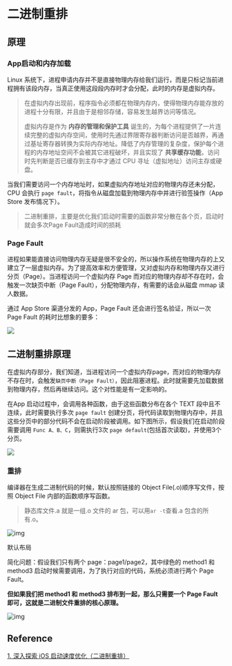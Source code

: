 # 二进制重排

## 原理

### App启动和内存加载

Linux 系统下，进程申请内存并不是直接物理内存给我们运行，而是只标记当前进程拥有该段内存，当真正使用这段段内存时才会分配，此时的内存是虚拟内存。

> 在虚拟内存出现前，程序指令必须都在物理内存内，使得物理内存能存放的进程十分有限，并且由于是相邻存储，容易发生越界访问等情况。
>
> 虚拟内存是作为 **内存的管理和保护工具** 诞生的，为每个进程提供了一片连续完整的虚拟内存空间，使用时先通过界限寄存器判断访问是否越界，再通过基址寄存器转换为实际内存地址。降低了内存管理的复杂度，保护每个进程的内存地址空间不会被其它进程破坏，并且实现了 **共享缓存功能**，访问时先判断是否已缓存到主存中才通过 CPU 寻址（虚拟地址）访问主存或硬盘。

当我们需要访问一个内存地址时，如果虚拟内存地址对应的物理内存还未分配，CPU 会执行 `page fault`，将指令从磁盘加载到物理内存中并进行验签操作（App Store 发布情况下）。



> 二进制重排，主要是优化我们启动时需要的函数非常分散在各个页，启动时就会多次Page Fault造成时间的损耗



### Page Fault

进程如果能直接访问物理内存无疑是很不安全的，所以操作系统在物理内存的上又建立了一层虚拟内存。为了提高效率和方便管理，又对虚拟内存和物理内存又进行分页（Page）。当进程访问一个虚拟内存 Page 而对应的物理内存却不存在时，会触发一次缺页中断（Page Fault），分配物理内存，有需要的话会从磁盘 mmap 读人数据。



通过 App Store 渠道分发的 App，Page Fault 还会进行签名验证，所以一次 Page Fault 的耗时比想象的要多：

![](http://sylarimage.oss-cn-shenzhen.aliyuncs.com/2021-04-14-062340.jpg)



## 二进制重排原理

在虚拟内存部分，我们知道，当进程访问一个虚拟内存page，而对应的物理内存不存在时，会触发`缺页中断（Page Fault）`，因此阻塞进程。此时就需要先加载数据到物理内存，然后再继续访问。这个对性能是有一定影响的。



在App 启动过程中，会调用各种函数，由于这些函数分布在各个 TEXT 段中且不连续，此时需要执行多次 `page fault` 创建分页，将代码读取到物理内存中，并且这些分页中的部分代码不会在启动阶段被调用。如下图所示，假设我们在启动阶段需要调用 `Func A、B、C`，则需执行3次 `page default`(包括首次读取)，并使用3个分页。

![](http://sylarimage.oss-cn-shenzhen.aliyuncs.com/2021-04-14-063933.jpg)





### 重排

编译器在生成二进制代码的时候，默认按照链接的 Object File(.o)顺序写文件，按照 Object File 内部的函数顺序写函数。



> 静态库文件.a 就是一组.o 文件的 ar 包，可以用`ar -t`查看.a 包含的所有.o。



![img](http://sylarimage.oss-cn-shenzhen.aliyuncs.com/2021-04-14-064355.png)



默认布局



简化问题：假设我们只有两个 page：page1/page2，其中绿色的 method1 和 method3 启动时候需要调用，为了执行对应的代码，系统必须进行两个 Page Fault。



**但如果我们把 method1 和 method3 排布到一起，那么只需要一个 Page Fault 即可，这就是二进制文件重排的核心原理。**



![img](http://sylarimage.oss-cn-shenzhen.aliyuncs.com/2021-04-14-064402.png)





## Reference

[1. 深入探索 iOS 启动速度优化（二进制重排）](https://juejin.cn/post/6844904121896534024)





